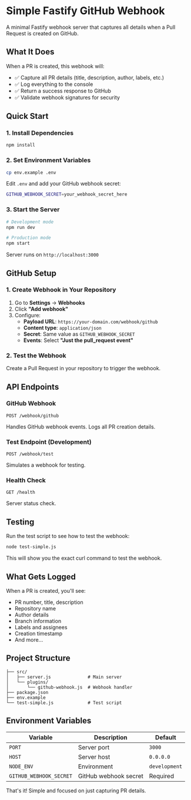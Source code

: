 # Simple Fastify GitHub Webhook

A minimal Fastify webhook server that captures all details when a Pull Request is created on GitHub.

## What It Does

When a PR is created, this webhook will:
- ✅ Capture all PR details (title, description, author, labels, etc.)
- ✅ Log everything to the console
- ✅ Return a success response to GitHub
- ✅ Validate webhook signatures for security

## Quick Start

### 1. Install Dependencies
```bash
npm install
```

### 2. Set Environment Variables
```bash
cp env.example .env
```

Edit `.env` and add your GitHub webhook secret:
```bash
GITHUB_WEBHOOK_SECRET=your_webhook_secret_here
```

### 3. Start the Server
```bash
# Development mode
npm run dev

# Production mode
npm start
```

Server runs on `http://localhost:3000`

## GitHub Setup

### 1. Create Webhook in Your Repository
1. Go to **Settings** → **Webhooks**
2. Click **"Add webhook"**
3. Configure:
   - **Payload URL**: `https://your-domain.com/webhook/github`
   - **Content type**: `application/json`
   - **Secret**: Same value as `GITHUB_WEBHOOK_SECRET`
   - **Events**: Select **"Just the pull_request event"**

### 2. Test the Webhook
Create a Pull Request in your repository to trigger the webhook.

## API Endpoints

### GitHub Webhook
```
POST /webhook/github
```
Handles GitHub webhook events. Logs all PR creation details.

### Test Endpoint (Development)
```
POST /webhook/test
```
Simulates a webhook for testing.

### Health Check
```
GET /health
```
Server status check.

## Testing

Run the test script to see how to test the webhook:
```bash
node test-simple.js
```

This will show you the exact curl command to test the webhook.

## What Gets Logged

When a PR is created, you'll see:
- PR number, title, description
- Repository name
- Author details
- Branch information
- Labels and assignees
- Creation timestamp
- And more...

## Project Structure
```
├── src/
│   ├── server.js              # Main server
│   └── plugins/
│       └── github-webhook.js  # Webhook handler
├── package.json
├── env.example
└── test-simple.js             # Test script
```

## Environment Variables

| Variable | Description | Default |
|----------|-------------|---------|
| `PORT` | Server port | `3000` |
| `HOST` | Server host | `0.0.0.0` |
| `NODE_ENV` | Environment | `development` |
| `GITHUB_WEBHOOK_SECRET` | GitHub webhook secret | Required |

That's it! Simple and focused on just capturing PR details.
